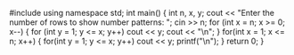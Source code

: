 #include <iostream>
using namespace std;
int main()
{
int  n, x, y;
cout << "Enter the number of rows to show number patterns: ";
cin >> n;
for (int x = n; x >= 0; x--)
{
for (int y = 1; y <= x; y++)
cout << y;
cout << "\n";
}
for(int x = 1; x <= n; x++)
{
for(int y = 1; y <= x; y++)
cout << y;
printf("\n");
}
return 0;
}
